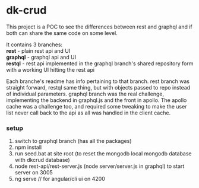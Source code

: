# dk-crud
This project is a POC to see the differences between rest and graphql and if both can share the same code on some level.  
  
It contains 3 branches:  
**rest** - plain rest api and UI  
**graphql** - graphql api and UI  
**restql** - rest api implemented in the graphql branch's shared repository form with a working UI hitting the rest api  
  
Each branche's readme has info pertaining to that branch. rest branch was straight forward, restql same thing, but with objects passed to repo instead of individual parameters. graphql branch was the real challenge, implementing the backend in graphql.js and the front in apollo. The apollo cache was a challenge too, and required some tweaking to make the user list never call back to the api as all was handled in the client cache.

### setup
1. switch to graphql branch (has all the packages)
2. npm install
3. run seed.bat at site root (to reset the mongodb local mongodb database with dkcrud database)
4. node rest-api/rest-server.js (node server/server.js in graphql) to start server on 3005
5. ng serve // for angular/cli ui on 4200



